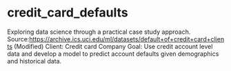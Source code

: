 # credit_card_defaults
Exploring data science through a practical case study approach.
Source:https://archive.ics.uci.edu/ml/datasets/default+of+credit+card+clients (Modified)
Client: Credit card Company
Goal: Use credit account level data and develop a model to predict account defaults given demographics and historical data.
